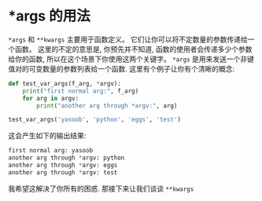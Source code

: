 # *args 的用法

```*args``` 和 ```**kwargs``` 主要用于函数定义。 它们让你可以将不定数量的参数传递给一个函数。 这里的不定的意思是, 你预先并不知道, 函数的使用者会传递多少个参数给你的函数, 所以在这个场景下你使用这两个关键字。 ```*args``` 是用来发送一个非键值对的可变数量的参数列表给一个函数. 这里有个例子让你有个清晰的概念:


```python
def test_var_args(f_arg, *argv):
    print("first normal arg:", f_arg)
    for arg in argv:
        print("another arg through *argv:", arg)

test_var_args('yasoob', 'python', 'eggs', 'test')
```

这会产生如下的输出结果:

```python
first normal arg: yasoob
another arg through *argv: python
another arg through *argv: eggs
another arg through *argv: test
```

我希望这解决了你所有的困惑. 那接下来让我们谈谈 ```**kwargs```